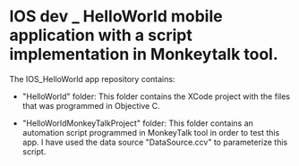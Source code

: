 # IOS dev _ HelloWorld mobile application with a script implementation in Monkeytalk tool.

The IOS_HelloWorld app repository contains:
- "HelloWorld" folder: This folder contains the XCode project with the files that was programmed in Objective C.

-  "HelloWorldMonkeyTalkProject" folder: This folder contains an automation script programmed in MonkeyTalk tool in order to test this app.
I have used the data source "DataSource.ccv" to parameterize this script.
